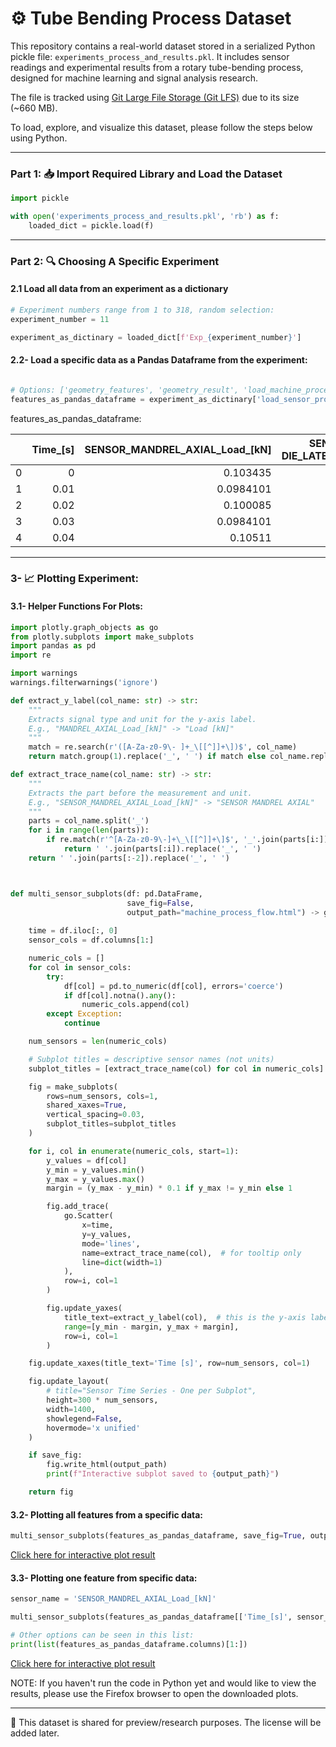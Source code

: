 # ⚙️ Tube Bending Process Dataset

This repository contains a real-world dataset stored in a serialized Python pickle file: `experiments_process_and_results.pkl`. It includes sensor readings and experimental results from a rotary tube-bending process, designed for machine learning and signal analysis research.


The file is tracked using [Git Large File Storage (Git LFS)](https://git-lfs.com/) due to its size (~660 MB).


To load, explore, and visualize this dataset, please follow the steps below using Python. 

---

### Part 1: 📥 Import Required Library and Load the Dataset

```python
import pickle

with open('experiments_process_and_results.pkl', 'rb') as f:
    loaded_dict = pickle.load(f)
 ```

---

### Part 2: 🔍 Choosing A Specific Experiment
#### 2.1 Load all data from an experiment as a dictionary

```python
# Experiment numbers range from 1 to 318, random selection:
experiment_number = 11

experiment_as_dictinary = loaded_dict[f'Exp_{experiment_number}']
 ```
#### 2.2- Load a specific data as a Pandas Dataframe from the experiment:
```python

# Options: ['geometry_features', 'geometry_result', 'load_machine_process', 'load_sensor_process', 'movement', 'machine_setting']
features_as_pandas_dataframe = experiment_as_dictinary['load_sensor_process']
```
features_as_pandas_dataframe:

|    |   Time_[s] |   SENSOR_MANDREL_AXIAL_Load_[kN] |   SENSOR_PRESSURE-DIE_LATERAL_1_Load_[kN] |   SENSOR_PRESSURE-DIE_LATERAL_2_Load_[kN] |
|---:|-----------:|---------------------------------:|------------------------------------------:|------------------------------------------:|
|  0 |       0    |                        0.103435  |                                 0.028831  |                              -0.000158929 |
|  1 |       0.01 |                        0.0984101 |                                 0.0281868 |                               0.00112951  |
|  2 |       0.02 |                        0.100085  |                                 0.0384943 |                               0.00177373  |
|  3 |       0.03 |                        0.0984101 |                                 0.0281868 |                              -0.000158929 |
|  4 |       0.04 |                        0.10511   |                                 0.0391385 |                               0.000485291 |


---
### 3- 📈 Plotting Experiment:
#### 3.1- Helper Functions For Plots:

```python
import plotly.graph_objects as go
from plotly.subplots import make_subplots
import pandas as pd
import re

import warnings
warnings.filterwarnings('ignore')

def extract_y_label(col_name: str) -> str:
    """
    Extracts signal type and unit for the y-axis label.
    E.g., "MANDREL_AXIAL_Load_[kN]" -> "Load [kN]"
    """
    match = re.search(r'([A-Za-z0-9\- ]+_\[[^]]+\])$', col_name)
    return match.group(1).replace('_', ' ') if match else col_name.replace('_', ' ')

def extract_trace_name(col_name: str) -> str:
    """
    Extracts the part before the measurement and unit.
    E.g., "SENSOR_MANDREL_AXIAL_Load_[kN]" -> "SENSOR MANDREL AXIAL"
    """
    parts = col_name.split('_')
    for i in range(len(parts)):
        if re.match(r'^[A-Za-z0-9\-]+\_\[[^]]+\]$', '_'.join(parts[i:])):
            return ' '.join(parts[:i]).replace('_', ' ')
    return ' '.join(parts[:-2]).replace('_', ' ')



def multi_sensor_subplots(df: pd.DataFrame, 
                          save_fig=False, 
                          output_path="machine_process_flow.html") -> go.Figure:  
    
    time = df.iloc[:, 0]
    sensor_cols = df.columns[1:]

    numeric_cols = []
    for col in sensor_cols:
        try:
            df[col] = pd.to_numeric(df[col], errors='coerce')
            if df[col].notna().any():
                numeric_cols.append(col)
        except Exception:
            continue

    num_sensors = len(numeric_cols)

    # Subplot titles = descriptive sensor names (not units)
    subplot_titles = [extract_trace_name(col) for col in numeric_cols]

    fig = make_subplots(
        rows=num_sensors, cols=1,
        shared_xaxes=True,
        vertical_spacing=0.03,
        subplot_titles=subplot_titles
    )

    for i, col in enumerate(numeric_cols, start=1):
        y_values = df[col]
        y_min = y_values.min()
        y_max = y_values.max()
        margin = (y_max - y_min) * 0.1 if y_max != y_min else 1

        fig.add_trace(
            go.Scatter(
                x=time,
                y=y_values,
                mode='lines',
                name=extract_trace_name(col),  # for tooltip only
                line=dict(width=1)
            ),
            row=i, col=1
        )

        fig.update_yaxes(
            title_text=extract_y_label(col),  # this is the y-axis label on the left
            range=[y_min - margin, y_max + margin],
            row=i, col=1
        )

    fig.update_xaxes(title_text='Time [s]', row=num_sensors, col=1)

    fig.update_layout(
        # title="Sensor Time Series - One per Subplot",
        height=300 * num_sensors,
        width=1400,
        showlegend=False,
        hovermode='x unified'
    )

    if save_fig:
        fig.write_html(output_path)
        print(f"Interactive subplot saved to {output_path}")

    return fig
```

#### 3.2- Plotting all features from a specific data:
```python
multi_sensor_subplots(features_as_pandas_dataframe, save_fig=True, output_path=f"Exp_{experiment_number}_all_sensors")
```
[Click here for interactive plot result](https://zeyneddinoz.github.io/tubebend/plots/Exp_11_all_sensors)




#### 3.3- Plotting one feature from specific data:
```python
sensor_name = 'SENSOR_MANDREL_AXIAL_Load_[kN]'

multi_sensor_subplots(features_as_pandas_dataframe[['Time_[s]', sensor_name]], save_fig=True, output_path=f"Exp_{experiment_number}_{sensor_name}_sensors")

# Other options can be seen in this list:
print(list(features_as_pandas_dataframe.columns)[1:])
```

[Click here for interactive plot result](https://zeyneddinoz.github.io/tubebend/plots/Exp_11_SENSOR_MANDREL_AXIAL_Load_[kN]_sensors)

NOTE: If you haven't run the code in Python yet and would like to view the results, please use the Firefox browser to open the downloaded plots.

---

📄 This dataset is shared for preview/research purposes. The license will be added later.
